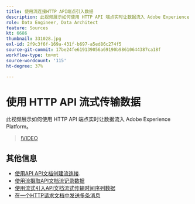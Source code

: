 ```yaml
---
title: 使用流连接HTTP API端点引入数据
description: 此视频展示如何使用 HTTP API 端点实时让数据流入 Adobe Experience Platform。
role: Data Engineer, Data Architect
feature: Sources
kt: 6686
thumbnail: 331028.jpg
exl-id: 2f9c3f6f-169a-431f-b697-a5ed86c274f5
source-git-commit: 17be24fe619139056a69190b98610644387ca18f
workflow-type: tm+mt
source-wordcount: '115'
ht-degree: 37%

---
```


# 使用 HTTP API 流式传输数据

此视频展示如何使用 HTTP API 端点实时让数据流入 Adobe Experience Platform。

>[!VIDEO](https://video.tv.adobe.com/v/331028?quality=12&learn=on)

## 其他信息

* [使用API API文档创建流连接](https://experienceleague.adobe.com/docs/experience-platform/sources/api-tutorials/create/streaming/http.html).
* [使用流摄取API文档流记录数据](https://experienceleague.adobe.com/docs/experience-platform/ingestion/tutorials/streaming-record-data.html)
* [使用流式引入API文档流式传输时间序列数据](https://experienceleague.adobe.com/docs/experience-platform/ingestion/tutorials/streaming-time-series-data.html)
* [在一个HTTP请求文档中发送多条消息](https://experienceleague.adobe.com/docs/experience-platform/ingestion/tutorials/streaming-multiple-messages.html)